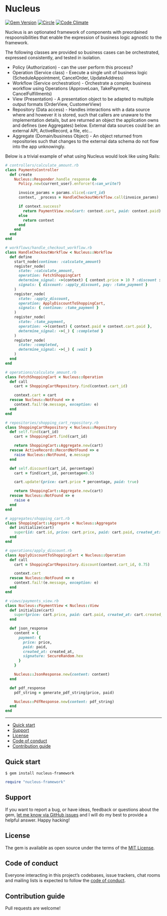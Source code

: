 # Nucleus

[![Gem Version](https://badge.fury.io/rb/nucleus-framework.svg)](https://rubygems.org/gems/nucleus-framework)
[![Circle](https://circleci.com/gh/dodgerogers/nucleus-framework/tree/main.svg?style=shield)](https://app.circleci.com/pipelines/github/dodgerogers/nucleus?branch=main)
[![Code Climate](https://codeclimate.com/github/dodgerogers/nucleus-framework/badges/gpa.svg)](https://codeclimate.com/github/dodgerogers/nucleus)

Nucleus is an optionated framework of components with preordained respoonsibilities that enable the expression of business logic agnostic to the framework.

The following classes are provided so business cases can be orchestrated, expressed consistently, and tested in isolation.

- Policy (Authorization) - can the user perform this process?
- Operation (Service class) - Execute a single unit of business logic (ScheduleAppointment, CancelOrder, UpdateAddress)
- Workflow (Service orchestration) - Orchestrate a complex business workflow using Operations (ApproveLoan, TakePayment, CancelFulfillments)
- View (Presentation) - A presentation object to be adapted to multiple output formats (OrderView, CustomerView)
- Repository (Data access) - Handles interactions with a data source where and however it is stored, such that callers are unaware to the implementation details, but are returned an object the application owns and defines (see Aggregates) below. External data sources could be: an external API, ActiveRecord, a file, etc...
- Aggregate (Domain/business Object) - An object returned from repositories such that changes to the external data schema do not flow into the app unknowingly.

Below is a trivial example of what using Nucleus would look like using Rails:

```ruby
# controllers/calculate_amount.rb
class PaymentsController
  def create
    Nucleus::Responder.handle_response do
      Policy.new(current_user).enforce!(:can_write?)

      invoice_params = params.slice(:cart_id)
      context, _process = HandleCheckoutWorkflow.call(invoice_params)

      if context.success?
        return PaymentView.new(cart: context.cart, paid: context.paid)
      else
        return context
      end
    end
  end
end

# workflows/handle_checkout_workflow.rb
class HandleCheckoutWorkflow < Nucleus::Workflow
  def define
    start_node(continue: :calculate_amount)
    register_node(
      state: :calculate_amount,
      operation: FetchShoppingCart
      determine_signal: ->(context) { context.price > 10 ? :discount : :pay }
      signals: { discount: :apply_discount, pay: :take_payment }
    )
    register_node(
      state: :apply_discount,
      operation: ApplyDiscountToShoppingCart,
      signals: { continue: :take_payment }
    )
    register_node(
      state: :take_payment,
      operation: ->(context) { context.paid = context.cart.paid },
      determine_signal: ->(_) { :completed }
    )
    register_node(
      state: :completed,
      determine_signal: ->(_) { :wait }
    )
  end
end

# operations/calculate_amount.rb
class FetchShoppingCart < Nucleus::Operation
  def call
    cart = ShoppingCartRepository.find(context.cart_id)

    context.cart = cart
  rescue Nucleus::NotFound => e
    context.fail!(e.message, exception: e)
  end
end

# repositories/shopping_cart_repository.rb
class ShoppingCartRepository < Nucleus::Repository
  def self.find(cart_id)
    cart = ShoppingCart.find(cart_id)

    return ShoppingCart::Aggregate.new(cart)
  rescue ActiveRecord::RecordNotFound => e
    raise Nucleus::NotFound, e.message
  end

  def self.discount(cart_id, percentage)
    cart = find(cart_id, percentage=0.5)

    cart.update!(price: cart.price * percentage, paid: true)

    return ShoppingCart::Aggregate.new(cart)
  rescue Nucleus::NotFound => e
    raise e
  end
end

# aggregates/shopping_cart.rb
class ShoppingCart::Aggregate < Nucleus::Aggregate
  def initialize(cart)
    super(id: cart.id, price: cart.price, paid: cart.paid, created_at: cart.created_at)
  end
end

# operations/apply_discount.rb
class ApplyDiscountToShoppingCart < Nucleus::Operation
  def call
    cart = ShoppingCartRepository.discount(context.cart_id, 0.75)

    context.cart
  rescue Nucleus::NotFound => e
    context.fail!(e.message, exception: e)
  end
end

# views/payments_view.rb
class Nucleus::PaymentView < Nucleus::View
  def initialize(cart)
    super(price: cart.price, paid: cart.paid, created_at: cart.created_at)
  end

  def json_response
    content = {
      payment: {
        price: price,
        paid: paid,
        created_at: created_at,
        signature: SecureRandom.hex
      }
    }

    Nucleus::JsonResponse.new(content: content)
  end

  def pdf_response
    pdf_string = generate_pdf_string(price, paid)

    Nucleus::PdfResponse.new(content: pdf_string)
  end
end
```

---

- [Quick start](#quick-start)
- [Support](#support)
- [License](#license)
- [Code of conduct](#code-of-conduct)
- [Contribution guide](#contribution-guide)

## Quick start

```
$ gem install nucleus-framework
```

```ruby
require "nucleus-framework"
```

## Support

If you want to report a bug, or have ideas, feedback or questions about the gem, [let me know via GitHub issues](https://github.com/dodgerogers/nucleus/issues/new) and I will do my best to provide a helpful answer. Happy hacking!

## License

The gem is available as open source under the terms of the [MIT License](LICENSE.txt).

## Code of conduct

Everyone interacting in this project’s codebases, issue trackers, chat rooms and mailing lists is expected to follow the [code of conduct](CODE_OF_CONDUCT.md).

## Contribution guide

Pull requests are welcome!
